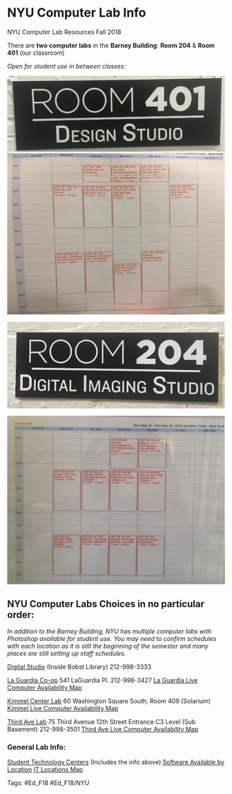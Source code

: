 # NYU Computer Lab Info
NYU Computer Lab Resources
Fall 2018

There are **two computer labs** in the **Barney Building**:
**Room 204** & **Room 401** (our classroom)

*Open for student use in between classes:*



![Digital_Lab_IMG_3436](Digital_Lab_IMG_3436.jpg)![Schedule02_IMG_3435](Schedule02_IMG_3435.jpg)	





![Digital_Lab02_IMG_3436_small](Digital_Lab02_IMG_3436_small.jpg)


![Schedule01_IMG_3433](Schedule01_IMG_3433.jpg)



## NYU Computer Labs Choices in no particular order:
_In addition to the Barney Building, NYU has multiple computer labs with Photoshop available for student use. You may need to confirm schedules with each location as it is still the beginning of the semester and many places are still setting up staff schedules._

[Digital Studio](https://www.nyu.edu/life/information-technology/locations-and-facilities/digital-studio.html)
(Inside Bobst Library)
212-998-3333

[La Guardia Co-op](https://www.nyu.edu/life/information-technology/locations-and-facilities/student-technology-centers/laguardia-co-op.html)
541 LaGuardia Pl.
212-998-3427
[La Guardia Live Computer Availability Map](https://www.nyu.edu/life/information-technology/locations-and-facilities/student-technology-centers/laguardia-co-op-live-computer-map.html)

[Kimmel Center Lab](https://www.nyu.edu/life/information-technology/locations-and-facilities/student-technology-centers/kimmel-center-lab.html)
60 Washington Square South,
Room 409 (Solarium)
[Kimmel Live Computer Availability Map](https://www.nyu.edu/life/information-technology/locations-and-facilities/student-technology-centers/kimmel-center-live-computer-map.html)

[Third Ave Lab](https://www.nyu.edu/life/information-technology/locations-and-facilities/student-technology-centers/third-avenue-lab.html)
75 Third Avenue
12th Street Entrance
C3 Level (Sub Basement)
212-998-3501
[Third Ave Live Computer Availability Map](https://www.nyu.edu/life/information-technology/locations-and-facilities/student-technology-centers/third-avenue-live-computer-map.html)


### General Lab Info:
[Student Technology Centers](https://www.nyu.edu/life/information-technology/locations-and-facilities/student-technology-centers.html) (Includes the info above)
[Software Available by Location](https://www.nyu.edu/life/information-technology/getting-started/software/software-by-nyu-it-location.html)
[IT Locations Map](https://www.google.com/maps/d/u/0/viewer?mid=1ZoG3LYsjud0aD7B5msZwLB_OFA4&ll=40.73664071702436%2C-73.98440805000001&z=13)





Tags: #Ed_F18 #Ed_F18/NYU